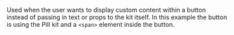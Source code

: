 Used when the user wants to display custom content within a button instead of passing in text or props to the kit itself. In this example the button is using the Pill kit and a `<span>` element inside the button.
